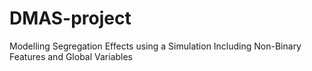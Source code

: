 # DMAS-project
Modelling Segregation Effects using a Simulation Including Non-Binary Features and Global Variables
